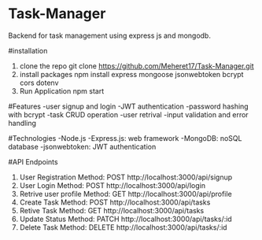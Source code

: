 # Task-Manager
Backend for task management using express js and mongodb.

#installation
1. clone the repo
git clone https://github.com/Meheret17/Task-Manager.git
2. install packages
npm install express mongoose jsonwebtoken bcrypt cors dotenv
3. Run Application
npm start

#Features
-user signup and login
-JWT authentication
-password hashing with bcrypt
-task CRUD operation
-user retrival
-input validation and error handling

#Technologies
-Node.js
-Express.js: web framework
-MongoDB: noSQL database
-jsonwebtoken: JWT authentication

#API Endpoints
1. User Registration
   Method: POST
   http://localhost:3000/api/signup
2. User Login
   Method: POST
   http://localhost:3000/api/login
3. Retrive user profile
   Method: GET
   http://localhost:3000/api/profile
4. Create Task
   Method: POST
   http://localhost:3000/api/tasks
5. Retive Task
   Method: GET
   http://localhost:3000/api/tasks
6. Update Status
   Method: PATCH
   http://localhost:3000/api/tasks/:id
7. Delete Task
   Method: DELETE
   http://localhost:3000/api/tasks/:id


